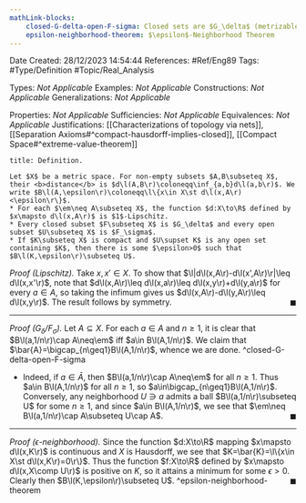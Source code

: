 ```yaml
---
mathLink-blocks:
    closed-G-delta-open-F-sigma: Closed sets are $G_\delta$ (metrizable)
    epsilon-neighborhood-theorem: $\epsilon$-Neighborhood Theorem
---
```


<div class="topSpace"></div>

Date Created: 28/12/2023 14:54:44
References: #Ref/Eng89
Tags: #Type/Definition #Topic/Real_Analysis

Types: <i>Not Applicable</i>
Examples: <i>Not Applicable</i>
Constructions: <i>Not Applicable</i>
Generalizations: <i>Not Applicable</i>

Properties: <i>Not Applicable</i>
Sufficiencies: <i>Not Applicable</i>
Equivalences: <i>Not Applicable</i>
Justifications: [[Characterizations of topology via nets]], [[Separation Axioms#^compact-hausdorff-implies-closed]], [[Compact Space#^extreme-value-theorem]]

``` ad-Definition
title: Definition.

Let $X$ be a metric space. For non-empty subsets $A,B\subseteq X$, their <b>distance</b> is $d\l(A,B\r)\coloneqq\inf_{a,b}d\l(a,b\r)$. We write $B\l(A,\epsilon\r)\coloneqq\l\{x\in X\st d\l(x,A\r)<\epsilon\r\}$.
* For each $\em\neq A\subseteq X$, the function $d:X\to\R$ defined by $x\mapsto d\l(x,A\r)$ is $1$-Lipschitz.
* Every closed subset $F\subseteq X$ is $G_\delta$ and every open subset $U\subseteq X$ is $F_\sigma$.
* If $K\subseteq X$ is compact and $U\supset K$ is any open set containing $K$, then there is some $\epsilon>0$ such that $B\l(K,\epsilon\r)\subseteq U$.

```

<i>Proof (Lipschitz).</i> Take $x,x'\in X$. To show that $\l|d\l(x,A\r)-d\l(x',A\r)\r|\leq d\l(x,x'\r)$, note that $d\l(x,A\r)\leq d\l(x,a\r)\leq d\l(x,y\r)+d\l(y,a\r)$ for every $a\in A$, so taking the infimum gives us $d\l(x,A\r)-d\l(y,A\r)\leq d\l(x,y\r)$. The result follows by symmetry.<span style="float:right;">$\blacksquare$</span>

---

<i>Proof ($G_\delta$/$F_\sigma$).</i> Let $A\subseteq X$. For each $a\in A$ and $n\geq1$, it is clear that $B\l(a,1/n\r)\cap A\neq\em$ iff $a\in B\l(A,1/n\r)$. We claim that $\bar{A}=\bigcap_{n\geq1}B\l(A,1/n\r)$, whence we are done. ^closed-G-delta-open-F-sigma
* Indeed, if $a\in\bar{A}$, then $B\l(a,1/n\r)\cap A\neq\em$ for all $n\geq1$. Thus $a\in B\l(A,1/n\r)$ for all $n\geq1$, so $a\in\bigcap_{n\geq1}B\l(A,1/n\r)$. Conversely, any neighborhood $U\ni a$ admits a ball $B\l(a,1/n\r)\subseteq U$ for some $n\geq1$, and since $a\in B\l(A,1/n\r)$, we see that $\em\neq B\l(a,1/n\r)\cap A\subseteq U\cap A$.<span style="float:right;">$\blacksquare$</span>

---

<i>Proof ($\epsilon$-neighborhood).</i> Since the function $d:X\to\R$ mapping $x\mapsto d\l(x,K\r)$ is continuous and $X$ is Hausdorff, we see that $K=\bar{K}=\l\{x\in X\st d\l(x,K\r)=0\r\}$. Thus the function $f:X\to\R$ defined by $x\mapsto d\l(x,X\comp U\r)$ is positive on $K$, so it attains a minimum for some $\epsilon>0$. Clearly then $B\l(K,\epsilon\r)\subseteq U$.<span style="float:right;">$\blacksquare$</span> ^epsilon-neighborhood-theorem
